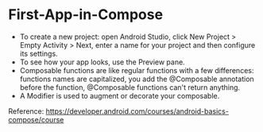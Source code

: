# First-App-in-Compose

- To create a new project: open Android Studio, click New Project > Empty Activity > Next, enter a name for your project and then configure its settings.
- To see how your app looks, use the Preview pane.
- Composable functions are like regular functions with a few differences: functions names are capitalized, you add the @Composable annotation before the function, @Composable functions can't return anything.
- A Modifier is used to augment or decorate your composable.

Reference: https://developer.android.com/courses/android-basics-compose/course
